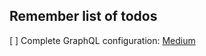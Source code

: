 ## Remember list of todos
[ ] Complete GraphQL configuration: [Medium](https://medium.com/@ryk.kiel/graphql-and-fastapi-the-ultimate-combination-for-building-apis-with-python-f4391bf5505c)